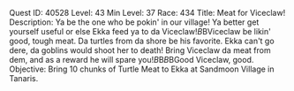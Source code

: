 Quest ID: 40528
Level: 43
Min Level: 37
Race: 434
Title: Meat for Viceclaw!
Description: Ya be the one who be pokin' in our village! Ya better get yourself useful or else Ekka feed ya to da Viceclaw!$B$BViceclaw be likin' good, tough meat. Da turtles from da shore be his favorite. Ekka can't go dere, da goblins would shoot her to death! Bring Viceclaw da meat from dem, and as a reward he will spare you!$B$B<Ekka laughs maniacally>$B$BGood Viceclaw, good.
Objective: Bring 10 chunks of Turtle Meat to Ekka at Sandmoon Village in Tanaris.
